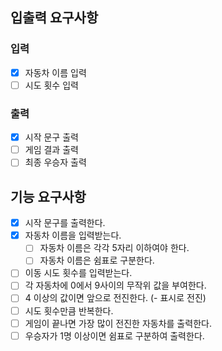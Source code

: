 ## 입출력 요구사항

### 입력

- [x] 자동차 이름 입력
- [ ] 시도 횟수 입력

### 출력

- [x] 시작 문구 출력
- [ ] 게임 결과 출력
- [ ] 최종 우승자 출력

## 기능 요구사항

- [x] 시작 문구를 출력한다.
- [x] 자동차 이름을 입력받는다. 
  - [ ] 자동차 이름은 각각 5자리 이하여야 한다.
  - [ ] 자동차 이름은 쉼표로 구분한다.
- [ ] 이동 시도 횟수를 입력받는다.
- [ ] 각 자동차에 0에서 9사이의 무작위 값을 부여한다.
- [ ] 4 이상의 값이면 앞으로 전진한다. (- 표시로 전진)
- [ ] 시도 횟수만큼 반복한다.
- [ ] 게임이 끝나면 가장 많이 전진한 자동차를 출력한다.
- [ ] 우승자가 1명 이상이면 쉼표로 구분하여 출력한다.